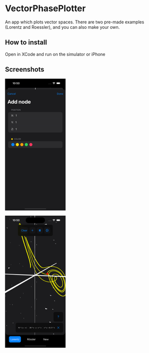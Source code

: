 # VectorPhasePlotter
An app which plots vector spaces. There are two pre-made examples (Lorentz and Roessler), and you can also make your own.

## How to install
Open in XCode and run on the simulator or iPhone

## Screenshots
[<img src="https://github.com/Barosandu/VectorPhasePlotter/blob/main/Simulator%20Screenshot%20-%20iPhone%2014%20Pro%20-%202023-05-01%20at%2022.50.27.png" width="200" />](https://github.com/Barosandu/VectorPhasePlotter/blob/main/Simulator%20Screenshot%20-%20iPhone%2014%20Pro%20-%202023-05-01%20at%2022.50.27.png)

[<img src="https://github.com/Barosandu/VectorPhasePlotter/blob/main/Simulator%20Screenshot%20-%20iPhone%2014%20Pro%20-%202023-05-01%20at%2022.50.38.png" width="200" />](https://github.com/Barosandu/VectorPhasePlotter/blob/main/Simulator%20Screenshot%20-%20iPhone%2014%20Pro%20-%202023-05-01%20at%2022.50.38.png)

